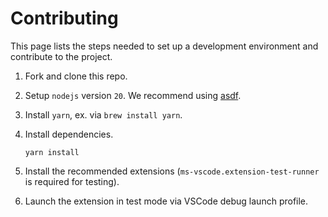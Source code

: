 # Contributing

This page lists the steps needed to set up a development environment and contribute to the project.

1. Fork and clone this repo.

2. Setup `nodejs` version `20`. We recommend using [asdf](https://asdf-vm.com/guide/getting-started.html).

3. Install `yarn`, ex. via `brew install yarn`.

4. Install dependencies.

    ```shell
    yarn install
    ```

5. Install the recommended extensions (`ms-vscode.extension-test-runner` is required for testing).

6. Launch the extension in test mode via VSCode debug launch profile.
